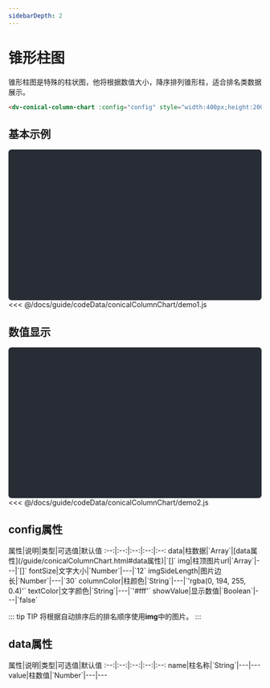 ```yaml
---
sidebarDepth: 2
---
```


# 锥形柱图

锥形柱图是特殊的柱状图，他将根据数值大小，降序排列锥形柱，适合排名类数据展示。<react-page-btn />

```html
<dv-conical-column-chart :config="config" style="width:400px;height:200px;" />
```

<click-to-copy :info="conicalColumnChartTag" />

## 基本示例

<div class="chart-container">
  <dv-conical-column-chart :config="conicalColumnChart1" style="width:400px;height:200px;" />
</div>

<fold-box title="点击以展示/隐藏config数据">
<<< @/docs/guide/codeData/conicalColumnChart/demo1.js
</fold-box>

## 数值显示

<div class="chart-container">
  <dv-conical-column-chart :config="conicalColumnChart2" style="width:400px;height:200px;" />
</div>

<fold-box title="点击以展示/隐藏config数据">
<<< @/docs/guide/codeData/conicalColumnChart/demo2.js
</fold-box>

## config属性

<full-width-table>
属性|说明|类型|可选值|默认值
:--:|:--:|:--:|:--:|:--:
data|柱数据|`Array<Object>`|[data属性](/guide/conicalColumnChart.html#data属性)|`[]`
img|柱顶图片url|`Array<String>`|---|`[]`
fontSize|文字大小|`Number`|---|`12`
imgSideLength|图片边长|`Number`|---|`30`
columnColor|柱颜色|`String`|---|`'rgba(0, 194, 255, 0.4)'`
textColor|文字颜色|`String`|---|`'#fff'`
showValue|显示数值|`Boolean`|---|`false`
</full-width-table>

::: tip TIP
将根据自动排序后的排名顺序使用**img**中的图片。
:::

## data属性

<full-width-table>
属性|说明|类型|可选值|默认值
:--:|:--:|:--:|:--:|:--:
name|柱名称|`String`|---|---
value|柱数值|`Number`|---|---
</full-width-table>

<script>
import conicalColumnChart from './codeData/conicalColumnChart/index.js'

export default {
  data () {
    return {
      conicalColumnChartTag: '<dv-conical-column-chart :config="config" style="width:400px;height:200px;" />',

      ...conicalColumnChart
    }
  }
}
</script>

<style lang="less" scoped>
.chart-container {
  position: relative;
  height: 300px;
  background-color: #282c34;
  overflow: hidden;
  border-radius: 6px;
  display: flex;
  justify-content: center;
  align-items: center;
  color: #7ec699;
  font-weight: bold;
}
</style>
